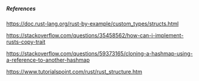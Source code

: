 
##### References

https://doc.rust-lang.org/rust-by-example/custom_types/structs.html

https://stackoverflow.com/questions/35458562/how-can-i-implement-rusts-copy-trait

https://stackoverflow.com/questions/59373165/cloning-a-hashmap-using-a-reference-to-another-hashmap

https://www.tutorialspoint.com/rust/rust_structure.htm
